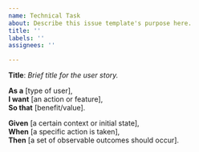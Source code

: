 ```yaml
---
name: Technical Task
about: Describe this issue template's purpose here.
title: ''
labels: ''
assignees: ''

---
```


**Title**: *Brief title for the user story.*

**As a** [type of user],  
**I want** [an action or feature],  
**So that** [benefit/value].

 **Given** [a certain context or initial state],  
 **When** [a specific action is taken],  
 **Then** [a set of observable outcomes should occur].
